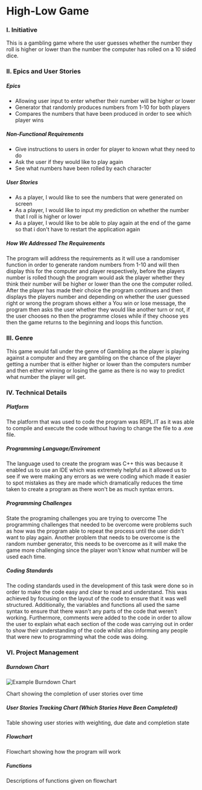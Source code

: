# High-Low Game

### I. Initiative
This is a gambling game where the user guesses whether the number they roll is higher or lower than the number the computer has rolled on a 10 sided dice.

### II. Epics and User Stories

##### Epics
 * Allowing user input to enter whether their number will be higher or lower
 * Generator that randomly produces numbers from 1-10 for both players
 * Compares the numbers that have been produced in order to see which player wins

##### Non-Functional Requirements
* Give instructions to users in order for player to known what they need to do
* Ask the user if they would like to play again
* See what numbers have been rolled by each character

##### User Stories
* As a player, I would like to see the numbers that were generated on screen
* As a player, I would like to input my prediction on whether the number that I roll is higher or lower
* As a player, I would like to be able to play again at the end of the game so that i don't have to restart the application again





##### How We Addressed The Requirements

The program will address the requirements as it will use a randomiser function in order to generate random numbers from 1-10 and will then display this for the computer and player respectively, before the players number is rolled though the program would ask the player whether they think their number will be higher or lower than the one the computer rolled. After the player has made their choice the program continues and then displays the players number and depending on whether the user guessed right or wrong the program shows either a You win or lose message, the program then asks the user whether they would like another turn or not, if the user chooses no then the programme closes while if they choose yes then the game returns to the beginning and loops this function.

### III. Genre
This game would fall under the genre of Gambling as the player is playing against a computer and they are gambling on the chance of the player getting a number that is either higher or lower than the computers number and then either winning or losing the game as there is no way to predict what number the player will get.
### IV. Technical Details

##### Platform
The platform that was used to code the program was REPL.IT as it was able to compile and execute the code without having to change the file to a .exe file.

##### Programming Language/Enviroment
The language used to create the program was C++ this was because it enabled us to use an IDE which was extremely helpful as it allowed us to see if we were making any errors as we were coding which made it easier to spot mistakes as they are made which dramatically reduces the time taken to create a program as there won't be as much syntax errors.

##### Programming Challenges
State the programing challenges you are trying to overcome
The programming challenges that needed to be overcome were problems such as how was the program able to repeat the process until the user didn't want to play again. Another problem that needs to be overcome is the random number generator, this needs to be overcome as it will make the game more challenging since the player won't know what number will be used each time.

##### Coding Standards 
The coding standards used in the development of this task were done so in order to make the code easy and clear to read and understand. This was achieved by focusing on the layout of the code to ensure that it was well structured. Additionally, the variables and functions all used the same syntax to ensure that there wasn't any parts of the code that weren't working. Furthermore, comments were added to the code in order to allow the user to explain what each section of the code was carrying out in order to show their understanding of the code whilst also informing any people that were new to programming what the code was doing.

### VI. Project Management

##### Burndown Chart

![Example Burndown Chart](https://upload.wikimedia.org/wikipedia/commons/8/8e/SampleBurndownChart.svg)

Chart showing the completion of user stories over time

##### User Stories Tracking Chart (Which Stories Have Been Completed)

Table showing user stories with weighting, due date and completion state

##### Flowchart

Flowchart showing how the program will work

##### Functions

Descriptions of functions given on flowchart
